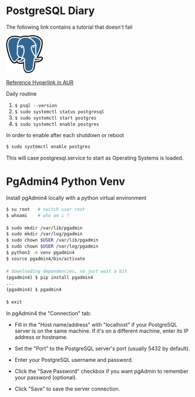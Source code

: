 # PostgreSQL Diary
The following link contains a tutorial that doesn't fail

<img src="../images/postgresql.png" width="100"/>

[Reference Hyperlink in AUR](https://wiki.archlinux.org/title/PostgreSQL)

Daily routine
1. `$ psql --version`
2. `$ sudo systemctl status postgresql`
3. `$ sudo systemctl start postgres`
3. `$ sudo systemctl enable postgres`

In order to enable after each shutdown or reboot
```sh
$ sudo systemctl enable postgres
```
This will case postgresql.service to start as Operating Systems is loaded.

# PgAdmin4 Python Venv

Install pgAdmin4 locally with a python virtual environment

```sh
$ su root   # switch user root
$ whoami    # who am i ?

$ sudo mkdir /var/lib/pgadmin
$ sudo mkdir /var/log/pgadmin
$ sudo chown $USER /var/lib/pgadmin
$ sudo chown $USER /var/log/pgadmin
$ python3 -m venv pgadmin4
$ source pgadmin4/bin/activate

# downloading dependencies, so just wait a bit
(pgadmin4) $ pip install pgadmin4
... 
(pgadmin4) $ pgadmin4

$ exit
```

In pgAdmin4 the "Connection" tab:

- Fill in the "Host name/address" with "localhost" if your PostgreSQL server is on the same machine. If it's on a different machine, enter its IP address or hostname.
- Set the "Port" to the PostgreSQL server's port (usually 5432 by default).
- Enter your PostgreSQL username and password.

- Click the "Save Password" checkbox if you want pgAdmin to remember your password (optional).
- Click "Save" to save the server connection.

